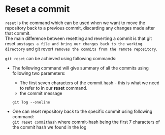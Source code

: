 # Reset a commit

```reset``` is the command which can be used when we want to move the repository back to a previous commit, discarding any changes made after that commit.<br/>
The main difference between resetting and reverting a commit is that git reset ```unstages a file and bring our changes back to the working directory``` 
and git revert ```removes the commits from the remote repository```. <br/>

```git reset``` can be achieved using following commands:
- The following command will give summary of all the commits using following two parameters:
   
     - The first seven characters of the commit hash - this is what we need to refer to in our **reset** command.
     - the commit message
  
   ```
   git log --oneline
   ```
 
   
- One can reset repository back to the specific commit using following command: <br />
  ```git reset commithash```
  where commit-hash being the first 7 characters of the commit hash we found in the log
